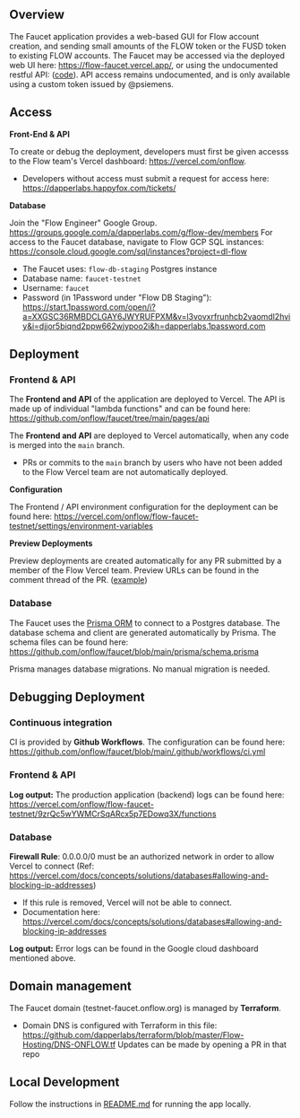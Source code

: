 ## Overview 
The Faucet application provides a web-based GUI for Flow account creation, and sending small amounts of the FLOW token or the FUSD token to existing FLOW accounts. 
The Faucet may be accessed via the deployed web UI here: https://flow-faucet.vercel.app/, or using the undocumented restful API: ([code](https://github.com/onflow/faucet/tree/main/pages/api)).
API access remains undocumented, and is only available using a custom token issued by @psiemens. 

## Access

**Front-End & API**

To create or debug the deployment, developers must first be given accesss to the Flow team's Vercel dashboard: 
https://vercel.com/onflow. 

- Developers without access must submit a request for access here: https://dapperlabs.happyfox.com/tickets/

**Database**

Join the "Flow Engineer" Google Group. https://groups.google.com/a/dapperlabs.com/g/flow-dev/members
For access to the Faucet database, navigate to Flow GCP SQL instances: https://console.cloud.google.com/sql/instances?project=dl-flow

- The Faucet uses: `flow-db-staging` Postgres instance
- Database name: `faucet-testnet`
- Username: `faucet`
- Password (in 1Password under "Flow DB Staging"):  https://start.1password.com/open/i?a=XXGSC36RMBDCLGAY6JWYRUFPXM&v=l3vovxrfrunhcb2vaomdl2hviy&i=djjor5biqnd2ppw662wjypoo2i&h=dapperlabs.1password.com

## Deployment 

### Frontend & API

The **Frontend and API** of the application are deployed to Vercel.
The API is made up of individual "lambda functions" and can be found here: https://github.com/onflow/faucet/tree/main/pages/api

The **Frontend and API** are deployed to Vercel automatically, when any code is merged into the `main` branch. 
- PRs or commits to the `main` branch by users who have not been added to the Flow Vercel team are not automatically deployed. 

**Configuration** 

The Frontend / API environment configuration for the deployment can be found here: https://vercel.com/onflow/flow-faucet-testnet/settings/environment-variables

**Preview Deployments**

Preview deployments are created automatically for any PR submitted by a member of the Flow Vercel team. 
Preview URLs can be found in the comment thread of the PR. ([example](https://github.com/onflow/faucet/pull/31))

### Database

The Faucet uses the [Prisma ORM](https://www.prisma.io/) to connect to a Postgres database. 
The database schema and client are generated automatically by Prisma. The schema files can be found here: https://github.com/onflow/faucet/blob/main/prisma/schema.prisma

Prisma manages database migrations. No manual migration is needed.

## Debugging Deployment

### Continuous integration
CI is provided by **Github Workflows**. The configuration can be found here: https://github.com/onflow/faucet/blob/main/.github/workflows/ci.yml

### Frontend & API
**Log output:** The production application (backend) logs can be found here: https://vercel.com/onflow/flow-faucet-testnet/9zrQc5wYWMCrSqARcx5p7EDowq3X/functions

### Database

**Firewall Rule**:
0.0.0.0/0 must be an authorized network in order to allow Vercel to connect (Ref: https://vercel.com/docs/concepts/solutions/databases#allowing-and-blocking-ip-addresses)
- If this rule is removed, Vercel will not be able to connect.
- Documentation here: https://vercel.com/docs/concepts/solutions/databases#allowing-and-blocking-ip-addresses

**Log output:** Error logs can be found in the Google cloud dashboard mentioned above.

## Domain management

The Faucet domain (testnet-faucet.onflow.org) is managed by **Terraform**.

- Domain DNS is configured with Terraform in this file: https://github.com/dapperlabs/terraform/blob/master/Flow-Hosting/DNS-ONFLOW.tf
Updates can be made by opening a PR in that repo

## Local Development
Follow the instructions in [README.md](README.md) for running the app locally.
